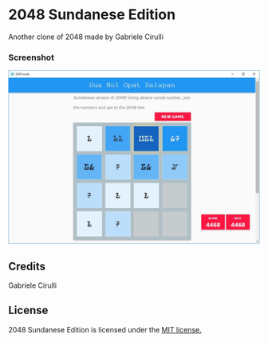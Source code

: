 # 2048 Sundanese Edition
Another clone of 2048 made by Gabriele Cirulli

### Screenshot

<p align="center">
  <img src="https://raw.githubusercontent.com/hyuwah/2048-sundanese-edition/master/img/screenshot-electron.JPG" alt="Screenshot"/>
</p>


## Credits
Gabriele Cirulli


## License
2048 Sundanese Edition is licensed under the [MIT license.](https://github.com/hyuwah/2048-sundanese-edition/blob/master/LICENSE.txt)
